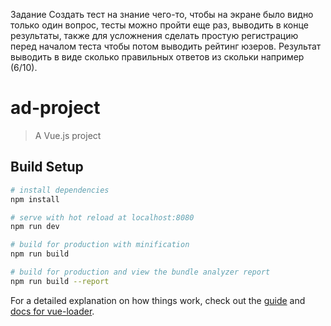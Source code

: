 Задание
Создать тест на знание чего-то, чтобы на экране было видно только один вопрос, тесты можно пройти еще раз, выводить в конце результаты, 
также для усложнения сделать простую регистрацию перед началом теста чтобы потом выводить рейтинг юзеров. 
Результат выводить в виде сколько правильных ответов из скольки например (6/10).

# ad-project

> A Vue.js project

## Build Setup

``` bash
# install dependencies
npm install

# serve with hot reload at localhost:8080
npm run dev

# build for production with minification
npm run build

# build for production and view the bundle analyzer report
npm run build --report
```

For a detailed explanation on how things work, check out the [guide](http://vuejs-templates.github.io/webpack/) and [docs for vue-loader](http://vuejs.github.io/vue-loader).
